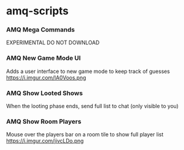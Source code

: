 # amq-scripts

### AMQ Mega Commands
EXPERIMENTAL DO NOT DOWNLOAD

### AMQ New Game Mode UI
Adds a user interface to new game mode to keep track of guesses https://i.imgur.com/IA0Voos.png

### AMQ Show Looted Shows
When the looting phase ends, send full list to chat (only visible to you)

### AMQ Show Room Players
Mouse over the players bar on a room tile to show full player list https://i.imgur.com/jivcLDo.png
